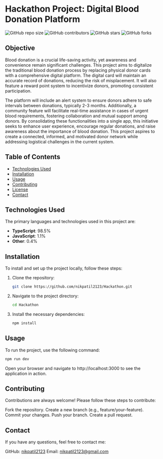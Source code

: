 # Hackathon Project: Digital Blood Donation Platform

![GitHub repo size](https://img.shields.io/github/repo-size/nikpatil2123/Hackathon)
![GitHub contributors](https://img.shields.io/github/contributors/nikpatil2123/Hackathon)
![GitHub stars](https://img.shields.io/github/stars/nikpatil2123/Hackathon?style=social)
![GitHub forks](https://img.shields.io/github/forks/nikpatil2123/Hackathon?style=social)

## Objective

Blood donation is a crucial life-saving activity, yet awareness and convenience remain significant challenges. This project aims to digitalize the traditional blood donation process by replacing physical donor cards with a comprehensive digital platform. The digital card will maintain an accurate record of donations, reducing the risk of misplacement. It will also feature a reward point system to incentivize donors, promoting consistent participation.

The platform will include an alert system to ensure donors adhere to safe intervals between donations, typically 2-3 months. Additionally, a community feature will facilitate real-time assistance in cases of urgent blood requirements, fostering collaboration and mutual support among donors. By consolidating these functionalities into a single app, this initiative seeks to enhance user experience, encourage regular donations, and raise awareness about the importance of blood donation. This project aspires to create a connected, informed, and motivated donor network while addressing logistical challenges in the current system.

## Table of Contents

- [Technologies Used](#technologies-used)
- [Installation](#installation)
- [Usage](#usage)
- [Contributing](#contributing)
- [License](#license)
- [Contact](#contact)

## Technologies Used

The primary languages and technologies used in this project are:

- **TypeScript**: 98.5%
- **JavaScript**: 1.1%
- **Other**: 0.4%

## Installation

To install and set up the project locally, follow these steps:

1. Clone the repository:
    ```bash
    git clone https://github.com/nikpatil2123/Hackathon.git
    ```
2. Navigate to the project directory:
    ```bash
    cd Hackathon
    ```
3. Install the necessary dependencies:
    ```bash
    npm install
    ```

## Usage

To run the project, use the following command:

```bash
npm run dev
```
Open your browser and navigate to http://localhost:3000 to see the application in action.

## Contributing

Contributions are always welcome! Please follow these steps to contribute:

Fork the repository.
Create a new branch (e.g., feature/your-feature).
Commit your changes.
Push your branch.
Create a pull request.

## Contact

If you have any questions, feel free to contact me:

GitHub: [nikpatil2123](https://github.com/nikpatil2123)
Email: nikpatil2123@gmail.com


